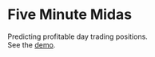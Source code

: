 # Five Minute Midas
Predicting profitable day trading positions.  
See the [demo](https://five-minute-midas.herokuapp.com/).